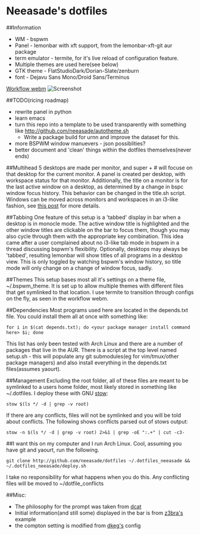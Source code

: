 Neeasade's dotfiles
===================

##Information
*   WM - bspwm
*   Panel - lemonbar with xft support, from the lemonbar-xft-git aur package
*   term emulator - termite, for it's live reload of configuration feature.
*   Multiple themes are used here(see below)
*   GTK theme - FlatStudioDark/Dorian-Slate/zenburn
*   font - Dejavu Sans Mono/Droid Sans/Terminus

[Workflow webm](https://u.teknik.io/wk6knx.webm)
![Screenshot](https://u.teknik.io/si6yKy.png)

##TODO(ricing roadmap)
*   rewrite panel in python
*   learn emacs
*   turn this repo into a template to be used transparently with something like http://github.com/neeasade/autotheme.sh
	* Write a package build for urnn and improve the dataset for this.
*   more BSPWM window manuevers - json possiblities?
*   better document and 'clean' things within the dotfiles themselves(never ends)

##Multihead
5 desktops are made per monitor, and super + # will focuse on that desktop for the current monitor. A panel is created per desktop, with workspace status for that monitor. Additionally, the title on a monitor is for the last active window on a desktop, as determined by a change in bspc window focus history. This behavior can be changed in the title.sh script. Windows can be moved across monitors and workspaces in an i3-like fashion, see [this post](http://blog.neeasade.net/2015/04/28/BSPWM-Multihead.html) for more details.

##Tabbing
One feature of this setup is a 'tabbed' display in bar when a desktop is in monocle mode. The active window title is highlighted and the other window titles are clickable on the bar to focus them, though you may also cycle through them with the appropriate key combination. This idea came after a user complained about no i3-like tab mode in bspwm in a thread discussing bspwm's flexibility. Optionally, desktops may always be 'tabbed', resulting lemonbar will show titles of all programs in a desktop view. This is only toggled by watching bspwm's window history, so title mode will only change on a change of window focus, sadly.

##Themes
This setup bases most all it's settings on a theme file, ~/.bspwm_theme. It is set up to allow multiple themes with different files that get symlinked to that location. I use termite to transition through configs on the fly, as seen in the workflow webm.

##Dependencies
Most programs used here are located in the depends.txt file. You could install them all at once with something like:
```
for i in $(cat depends.txt); do <your package manager install command here> $i; done
```
This list has only been tested with Arch Linux and there are a number of packages that live in the AUR. There is a script at the top level named setup.sh - this will populate any git submodules(eg for vim/tmux/other package managers) and also install everything in the depends.txt files(assumes yaourt).

##Management
Excluding the root folder, all of these files are meant to be symlinked to a users home folder, most likely stored in something like ~/.dotfiles. I deploy these with GNU [stow](http://www.gnu.org/software/stow/manual/stow.html):
```
stow $(ls */ -d | grep -v root)
```
If there are any conflicts, files will not be symlinked and you will be told about conflicts. The following shows conflicts parsed out of stows output:
```
stow -n $(ls */ -d | grep -v root) 2>&1 | grep -oE ":.+" | cut -c3-
```

##I want this on my computer and I run Arch Linux.
Cool, assuming you have git and yaourt, run the following.
```
git clone http://github.com/neeasade/dotfiles ~/.dotfiles_neeasade && ~/.dotfiles_neeasade/deploy.sh
```
I take no responsibility for what happens when you do this. Any conflicting files will be moved to ~/dotfile_conflicts

##Misc:
*   The philosophy for the prompt was taken from [dcat](http://dcat.iotek.org/prompt/)
*   Initial information(and still some) displayed in the bar is from [z3bra's](http://z3bra.org) example
*   the compton setting is modified from [dkeg's](https://bitbucket.org/dkeg/current/src/) config

